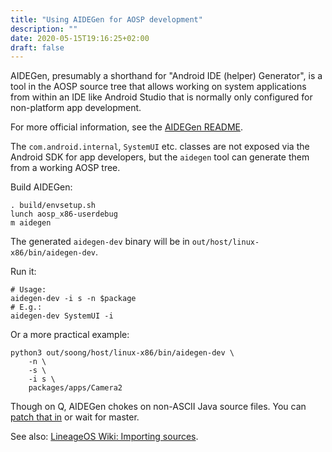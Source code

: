 ```yaml
---
title: "Using AIDEGen for AOSP development"
description: ""
date: 2020-05-15T19:16:25+02:00
draft: false
---
```


AIDEGen, presumably a shorthand for "Android IDE (helper) Generator", is a tool
in the AOSP source tree that allows working on system applications from within
an IDE like Android Studio that is normally only configured for non-platform app
development.

For more official information, see the [AIDEGen README][readme].

The `com.android.internal`, `SystemUI` etc. classes are not exposed via the
Android SDK for app developers, but the `aidegen` tool can generate them from a
working AOSP tree.

Build AIDEGen:
```
. build/envsetup.sh
lunch aosp_x86-userdebug
m aidegen
```

The generated `aidegen-dev` binary will be in
`out/host/linux-x86/bin/aidegen-dev`.
<!--
(and also duplicated in `out/soong/host/linux-x86/bin/aidegen-dev`, the files
have the same `sha256sum`) :-/
-->

Run it:
```
# Usage:
aidegen-dev -i s -n $package
# E.g.:
aidegen-dev SystemUI -i
```

<!--
> Do -\-help  
> I can't remember the proper flag for as  
> It can do intellij, as and vscode

`-n, -\-no_launch       Do not launch IDE.`
-->

Or a more practical example:
```
python3 out/soong/host/linux-x86/bin/aidegen-dev \
    -n \
    -s \
    -i s \
    packages/apps/Camera2
```

Though on Q, AIDEGen chokes on non-ASCII Java source files. You can
[patch that in][locator] or wait for master.

See also: [LineageOS Wiki: Importing sources][lineage].

[readme]: https://android.googlesource.com/platform/tools/asuite/+/refs/tags/android-10.0.0_r35/aidegen/README.md
[locator]: https://android-review.googlesource.com/c/platform/tools/asuite/+/1312714
[lineage]: https://wiki.lineageos.org/import-android-studio-howto.html
